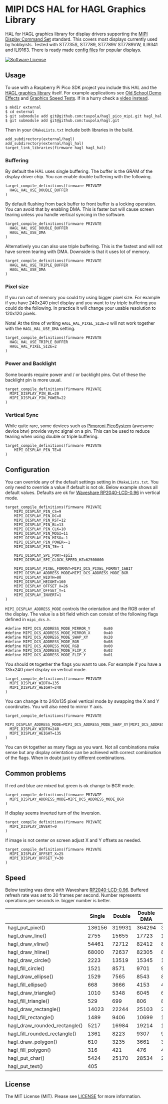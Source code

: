 # MIPI DCS HAL for HAGL Graphics Library

HAL for HAGL graphics library for display drivers supporting the [MIPI Display Command Set](https://www.mipi.org/specifications/display-command-set) standard. This covers most displays currently used by hobbyists. Tested with ST7735S, ST7789, ST7789V ST7789VW, ILI9341 and ILI9163. There is ready made [config files](https://github.com/tuupola/hagl_pico_mipi/tree/master/cmake) for popular displays.

[![Software License](https://img.shields.io/badge/license-MIT-brightgreen.svg?style=flat-square)](LICENSE.md)

## Usage

To use with a Raspberry Pi Pico SDK project you include this HAL and the [HAGL graphics library](https://github.com/tuupola/hagl) itself. For example applications see [Old School Demo Effects](https://github.com/tuupola/pico_effects) and [Graphics Speed Tests](https://github.com/tuupola/pico_effects). If in a hurry check a [video instead](https://vimeo.com/510236080).

```
$ mkdir external
$ cd external
$ git submodule add git@github.com:tuupola/hagl_pico_mipi.git hagl_hal
$ git submodule add git@github.com:tuupola/hagl.git
```

Then in your `CMakeLists.txt` include both libraries in the build.

```
add_subdirectory(external/hagl)
add_subdirectory(external/hagl_hal)
target_link_libraries(firmware hagl hagl_hal)

```

### Buffering

By default the HAL uses single buffering. The buffer is the GRAM of the display driver chip. You can enable double buffering with the following.

```
target_compile_definitions(firmware PRIVATE
  HAGL_HAL_USE_DOUBLE_BUFFER
)
```

By default flushing from back buffer to front buffer is a locking operation. You can avoid that by enabling DMA. This is faster but will cause screen tearing unless you handle vertical syncing in the software.

```
target_compile_definitions(firmware PRIVATE
  HAGL_HAL_USE_DOUBLE_BUFFER
  HAGL_HAL_USE_DMA
)
```

Alternatively you can also use triple buffering. This is the fastest and will not have screen tearing with DMA. Downside is that it uses lot of memory.


```
target_compile_definitions(firmware PRIVATE
  HAGL_HAL_USE_TRIPLE_BUFFER
  HAGL_HAL_USE_DMA
)
```

### Pixel size

If you run out of memory you could try using bigger pixel size. For example if you have 240x240 pixel display and you want to try triple buffering you could do the following. In practice it will change your usable resolution to 120x120 pixels.

Note! At the time of writing `HAGL_HAL_PIXEL_SIZE=2` will not work together with the `HAGL_HAL_USE_DMA` setting.

```
target_compile_definitions(firmware PRIVATE
  HAGL_HAL_USE_TRIPLE_BUFFER
  HAGL_HAL_PIXEL_SIZE=2
)
```

### Power and Backlight

Some boards require power and / or backlight pins. Out of these the backlight pin is more usual.

```
target_compile_definitions(firmware PRIVATE
  MIPI_DISPLAY_PIN_BL=20
  MIPI_DISPLAY_PIN_POWER=22
)
```

### Vertical Sync

While quite rare, some devices such as [Pimoroni PicoSystem](https://shop.pimoroni.com/products/picosystem) (awesome device btw) provide vsync signal on a pin. This can be used to reduce tearing when using double or triple buffering.

```
target_compile_definitions(firmware PRIVATE
    MIPI_DISPLAY_PIN_TE=8
)
```

## Configuration

You can override any of the default settings setting in `CMakeLists.txt`. You only need to override a value if default is not ok. Below example shows all default values. Defaults are ok for [Waveshare RP2040-LCD-0.96](https://www.waveshare.com/wiki/RP2040-LCD-0.96) in vertical mode.

```
target_compile_definitions(firmware PRIVATE
    MIPI_DISPLAY_PIN_CS=9
    MIPI_DISPLAY_PIN_DC=8
    MIPI_DISPLAY_PIN_RST=12
    MIPI_DISPLAY_PIN_BL=13
    MIPI_DISPLAY_PIN_CLK=10
    MIPI_DISPLAY_PIN_MOSI=11
    MIPI_DISPLAY_PIN_MISO=-1
    MIPI_DISPLAY_PIN_POWER=-1
    MIPI_DISPLAY_PIN_TE=-1

    MIPI_DISPLAY_SPI_PORT=spi1
    MIPI_DISPLAY_SPI_CLOCK_SPEED_HZ=62500000

    MIPI_DISPLAY_PIXEL_FORMAT=MIPI_DCS_PIXEL_FORMAT_16BIT
    MIPI_DISPLAY_ADDRESS_MODE=MIPI_DCS_ADDRESS_MODE_BGR
    MIPI_DISPLAY_WIDTH=80
    MIPI_DISPLAY_HEIGHT=160
    MIPI_DISPLAY_OFFSET_X=26
    MIPI_DISPLAY_OFFSET_Y=1
    MIPI_DISPLAY_INVERT=1
)
```

`MIPI_DISPLAY_ADDRESS_MODE` controls the orientation and the RGB order of the display. The value is a bit field which can consist of the following flags defined in `mipi_dcs.h`.

```
#define MIPI_DCS_ADDRESS_MODE_MIRROR_Y      0x80
#define MIPI_DCS_ADDRESS_MODE_MIRROR_X      0x40
#define MIPI_DCS_ADDRESS_MODE_SWAP_XY       0x20
#define MIPI_DCS_ADDRESS_MODE_BGR           0x08
#define MIPI_DCS_ADDRESS_MODE_RGB           0x00
#define MIPI_DCS_ADDRESS_MODE_FLIP_X        0x02
#define MIPI_DCS_ADDRESS_MODE_FLIP_Y        0x01
```

You should `OR` together the flags you want to use. For example if you have a 135x240 pixel display on vertical mode.

```
target_compile_definitions(firmware PRIVATE
  MIPI_DISPLAY_WIDTH=135
  MIPI_DISPLAY_HEIGHT=240
)
```

You can change it to 240x135 pixel vertical mode by swapping the X and Y coordinates. You will also need to mirror Y axis.

```
target_compile_definitions(firmware PRIVATE
  MIPI_DISPLAY_ADDRESS_MODE=MIPI_DCS_ADDRESS_MODE_SWAP_XY|MIPI_DCS_ADDRESS_MODE_MIRROR_Y
  MIPI_DISPLAY_WIDTH=240
  MIPI_DISPLAY_HEIGHT=135
)
```

You can `OR` together as many flags as you want. Not all combinations make sense but any display orientation can be achieved with correct combination of the flags. When in doubt just try different combinations.

## Common problems

If red and blue are mixed but green is ok change to BGR mode.

```
target_compile_definitions(firmware PRIVATE
  MIPI_DISPLAY_ADDRESS_MODE=MIPI_DCS_ADDRESS_MODE_BGR
)
```

If display seems inverted turn of the inversion.

```
target_compile_definitions(firmware PRIVATE
  MIPI_DISPLAY_INVERT=0
)
```

If image is not center on screen adjust X and Y offsets as needed.

```
target_compile_definitions(firmware PRIVATE
  MIPI_DISPLAY_OFFSET_X=25
  MIPI_DISPLAY_OFFSET_Y=30
)
```

## Speed

Below testing was done with Waveshare [RP2040-LCD-0.96](https://www.waveshare.com/wiki/RP2040-LCD-0.96). Buffered refresh rate was set to 30 frames per second. Number represents operations per seconds ie. bigger number is better.

|                               | Single | Double    | Double DMA | Triple DMA |
|-------------------------------|--------|-----------|------------|------------|
| hagl_put_pixel()              | 136156 |    319931 |     364294 |     365326 |
| hagl_draw_line()              |   2755 |     15655 |      17723 |      17794 |
| hagl_draw_vline()             |  54461 |     72712 |      82412 |      82509 |
| hagl_draw_hline()             |  68000 |     72637 |      82305 |      82497 |
| hagl_draw_circle()            |   2223 |     13519 |      15345 |      15371 |
| hagl_fill_circle()            |   1521 |      8571 |       9701 |       9744 |
| hagl_draw_ellipse()           |   1529 |      7565 |       8543 |       8563 |
| hagl_fill_ellipse()           |    668 |      3666 |       4153 |       4167 |
| hagl_draw_triangle()          |   1010 |      5348 |       6045 |       6080 |
| hagl_fill_triangle()          |    529 |       699 |        806 |        806 |
| hagl_draw_rectangle()         |  14023 |     22244 |      25103 |      25244 |
| hagl_fill_rectangle()         |   1489 |      9406 |      10699 |      10712 |
| hagl_draw_rounded_rectangle() |   5217 |     16984 |      19214 |      19288 |
| hagl_fill_rounded_rectangle() |   1361 |      8223 |       9307 |       9347 |
| hagl_draw_polygon()           |    610 |      3235 |       3661 |       3678 |
| hagl_fill_polygon()           |    316 |       421 |        476 |        486 |
| hagl_put_char()               |   5424 |     25170 |      28534 |      28443 |
| hagl_put_text()               |    405 |           |            |            |

## License

The MIT License (MIT). Please see [LICENSE](LICENSE) for more information.
